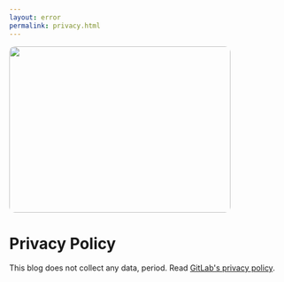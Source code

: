 ```yaml
---
layout: error
permalink: privacy.html
---
```


<img style="border-radius: 10px" src="https://source.unsplash.com/featured?privacy/400x300" width="400" height="300" />

# Privacy Policy

This blog does not collect any data, period. Read [GitLab's privacy policy](https://about.gitlab.com/privacy/).
